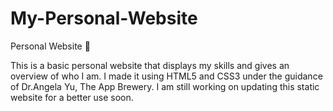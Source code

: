 # My-Personal-Website

Personal Website 👩

This is a basic personal website that displays my skills and gives an overview of who I am.
I made it using HTML5 and CSS3 under the guidance of Dr.Angela Yu, The App Brewery.
I am still working on updating this static website for a better use soon.

